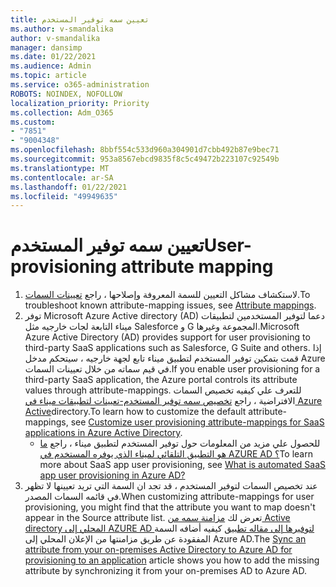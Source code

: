 ```yaml
---
title: تعيين سمه توفير المستخدم
ms.author: v-smandalika
author: v-smandalika
manager: dansimp
ms.date: 01/22/2021
ms.audience: Admin
ms.topic: article
ms.service: o365-administration
ROBOTS: NOINDEX, NOFOLLOW
localization_priority: Priority
ms.collection: Adm_O365
ms.custom:
- "7851"
- "9004348"
ms.openlocfilehash: 8bbf554c533d960a304901d7cbb492b87e9bec71
ms.sourcegitcommit: 953a8567ebcd9835f8c5c49472b223107c92549b
ms.translationtype: MT
ms.contentlocale: ar-SA
ms.lasthandoff: 01/22/2021
ms.locfileid: "49949635"
---
```

# <a name="user-provisioning-attribute-mapping"></a><span data-ttu-id="af4e1-102">تعيين سمه توفير المستخدم</span><span class="sxs-lookup"><span data-stu-id="af4e1-102">User-provisioning attribute mapping</span></span>

1. <span data-ttu-id="af4e1-103">لاستكشاف مشاكل التعيين للسمة المعروفة وإصلاحها ، راجع [تعيينات السمات](https://docs.microsoft.com/azure/active-directory/app-provisioning/known-issues#attribute-mappings).</span><span class="sxs-lookup"><span data-stu-id="af4e1-103">To troubleshoot known attribute-mapping issues, see [Attribute mappings](https://docs.microsoft.com/azure/active-directory/app-provisioning/known-issues#attribute-mappings).</span></span> 
2. <span data-ttu-id="af4e1-104">توفر Microsoft Azure Active directory (AD) دعما لتوفير المستخدمين لتطبيقات ميناء التابعة لجات خارجيه مثل Salesforce و G المجموعة وغيرها.</span><span class="sxs-lookup"><span data-stu-id="af4e1-104">Microsoft Azure Active Directory (AD) provides support for user provisioning to third-party SaaS applications such as Salesforce, G Suite and others.</span></span> <span data-ttu-id="af4e1-105">إذا قمت بتمكين توفير المستخدم لتطبيق ميناء تابع لجهة خارجيه ، سيتحكم مدخل Azure في قيم سماته من خلال تعيينات السمات.</span><span class="sxs-lookup"><span data-stu-id="af4e1-105">If you enable user provisioning for a third-party SaaS application, the Azure portal controls its attribute values through attribute-mappings.</span></span> <span data-ttu-id="af4e1-106">للتعرف علي كيفيه تخصيص السمات الافتراضية ، راجع [تخصيص سمه توفير المستخدم-تعيينات لتطبيقات ميناء في Azure Active](https://docs.microsoft.com/azure/active-directory/app-provisioning/customize-application-attributes)directory.</span><span class="sxs-lookup"><span data-stu-id="af4e1-106">To learn how to customize the default attribute-mappings, see [Customize user provisioning attribute-mappings for SaaS applications in Azure Active Directory](https://docs.microsoft.com/azure/active-directory/app-provisioning/customize-application-attributes).</span></span>
    - <span data-ttu-id="af4e1-107">للحصول علي مزيد من المعلومات حول توفير المستخدم لتطبيق ميناء ، راجع [ما هو التطبيق التلقائي لميناء الذي يوفره المستخدم في AZURE AD ؟](https://docs.microsoft.com/azure/active-directory/app-provisioning/user-provisioning)</span><span class="sxs-lookup"><span data-stu-id="af4e1-107">To learn more about SaaS app user provisioning, see [What is automated SaaS app user provisioning in Azure AD?](https://docs.microsoft.com/azure/active-directory/app-provisioning/user-provisioning)</span></span> 
3. <span data-ttu-id="af4e1-108">عند تخصيص السمات لتوفير المستخدم ، قد تجد ان السمة التي تريد تعيينها لا تظهر في قائمه السمات المصدر.</span><span class="sxs-lookup"><span data-stu-id="af4e1-108">When customizing attribute-mappings for user provisioning, you might find that the attribute you want to map doesn't appear in the Source attribute list.</span></span> <span data-ttu-id="af4e1-109">تعرض لك [مزامنة سمه من Active directory المحلي إلى AZURE AD لتوفيرها إلى مقاله تطبيق](https://docs.microsoft.com/azure/active-directory/app-provisioning/user-provisioning-sync-attributes-for-mapping) كيفيه أضافه السمة المفقودة عن طريق مزامنتها من الإعلان المحلي إلى Azure AD.</span><span class="sxs-lookup"><span data-stu-id="af4e1-109">The [Sync an attribute from your on-premises Active Directory to Azure AD for provisioning to an application](https://docs.microsoft.com/azure/active-directory/app-provisioning/user-provisioning-sync-attributes-for-mapping) article shows you how to add the missing attribute by synchronizing it from your on-premises AD to Azure AD.</span></span>
